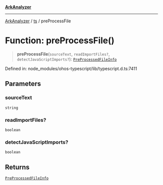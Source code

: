 [**ArkAnalyzer**](../../../../README.md)

***

[ArkAnalyzer](../../../../globals.md) / [ts](../README.md) / preProcessFile

# Function: preProcessFile()

> **preProcessFile**(`sourceText`, `readImportFiles?`, `detectJavaScriptImports?`): [`PreProcessedFileInfo`](../interfaces/PreProcessedFileInfo.md)

Defined in: node\_modules/ohos-typescript/lib/typescript.d.ts:7411

## Parameters

### sourceText

`string`

### readImportFiles?

`boolean`

### detectJavaScriptImports?

`boolean`

## Returns

[`PreProcessedFileInfo`](../interfaces/PreProcessedFileInfo.md)
